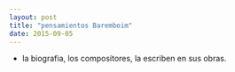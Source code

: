 ```yaml
---
layout: post
title: "pensamientos Baremboim"
date: 2015-09-05
---
```


- la biografia, los compositores, la escriben en sus obras.
